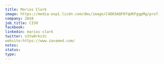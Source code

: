 ```yaml
---
title: Marios Clark
image: https://media-exp1.licdn.com/dms/image/C4D03AQF0fqUKFgqpMg/profile-displayphoto-shrink_800_800/0/1619679661036?e=1650499200&v=beta&t=sIQ-QiXndjrkcCAigeI-8uXFeGcLk4XeI63zpP11RVc
company: ZAVA
job_title: CISO
facebook:
linkedin: marios-clark
twitter: n3tw0rks3c
website:https://www.zavamed.com/
notes:
status: 
type: 
---
```

